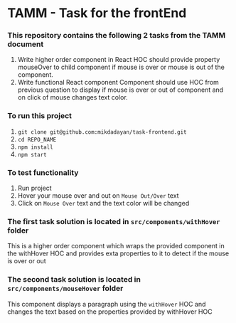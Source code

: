 # TAMM - Task for the frontEnd

### This repository contains the following 2 tasks from the TAMM document

1. Write higher order component in React
   HOC should provide property mouseOver to child component if mouse is over or mouse is out of the component.
2. Write functional React component
   Component should use HOC from previous question to display if mouse is over or out of component and on click of mouse changes text color.

### To run this project

1. `git clone git@github.com:mikdadayan/task-frontend.git`
2. `cd REPO_NAME`
3. `npm install`
4. `npm start`

### To test functionality

1. Run project
2. Hover your mouse over and out on `Mouse Out/Over` text
3. Click on `Mouse Over` text and the text color will be changed

### The first task solution is located in `src/components/withHover` folder

This is a higher order component which wraps the provided component in the withHover HOC and provides exta properties to it to detect if the mouse is over or out

### The second task solution is located in `src/components/mouseHover` folder

This component displays a paragraph using the `withHover` HOC and changes the text based on the properties provided by withHover HOC
